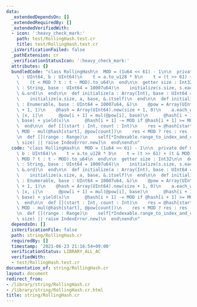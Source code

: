```yaml
---
data:
  _extendedDependsOn: []
  _extendedRequiredBy: []
  _extendedVerifiedWith:
  - icon: ':heavy_check_mark:'
    path: test/RollingHash.test.cr
    title: test/RollingHash.test.cr
  _isVerificationFailed: false
  _pathExtension: cr
  _verificationStatusIcon: ':heavy_check_mark:'
  attributes: {}
  bundledCode: "class RollingHash\n  MOD = (1u64 << 61) - 1\n\n  private def mul(a\
    \ : UInt64, b : UInt64)\n    t = a.to_u128 * b\n    t = (t >> 61) + (t & MOD)\n\
    \    (t < MOD ? t : t - MOD).to_u64\n  end\n\n  getter size : Int32\n\n  def initialize(s\
    \ : String, base : UInt64 = 10007u64)\n    initialize(s.size, s.each_char, base,\
    \ &.ord)\n  end\n\n  def initialize(a : Array(Int), base : UInt64 = 10007u64)\n\
    \    initialize(a.size, a, base, &.itself)\n  end\n\n  def initialize(@size, a\
    \ : Enumerable, base : UInt64 = 10007u64, &)\n    @pow = Array(UInt64).new(size\
    \ + 1, 1)\n    @hash = Array(UInt64).new(size + 1, 0)\n    a.each_with_index do\
    \ |x, i|\n      @pow[i + 1] = mul(@pow[i], base)\n      @hash[i + 1] = mul(@hash[i],\
    \ base) + yield(x)\n      @hash[i + 1] -= MOD if @hash[i + 1] >= MOD\n    end\n\
    \  end\n\n  def [](start : Int, count : Int)\n    res = @hash[start + count] +\
    \ MOD - mul(@hash[start], @pow[count])\n    res < MOD ? res : res - MOD\n  end\n\
    \n  def [](range : Range)\n    self[*Indexable.range_to_index_and_count(range,\
    \ size) || raise IndexError.new]\n  end\nend\n"
  code: "class RollingHash\n  MOD = (1u64 << 61) - 1\n\n  private def mul(a : UInt64,\
    \ b : UInt64)\n    t = a.to_u128 * b\n    t = (t >> 61) + (t & MOD)\n    (t <\
    \ MOD ? t : t - MOD).to_u64\n  end\n\n  getter size : Int32\n\n  def initialize(s\
    \ : String, base : UInt64 = 10007u64)\n    initialize(s.size, s.each_char, base,\
    \ &.ord)\n  end\n\n  def initialize(a : Array(Int), base : UInt64 = 10007u64)\n\
    \    initialize(a.size, a, base, &.itself)\n  end\n\n  def initialize(@size, a\
    \ : Enumerable, base : UInt64 = 10007u64, &)\n    @pow = Array(UInt64).new(size\
    \ + 1, 1)\n    @hash = Array(UInt64).new(size + 1, 0)\n    a.each_with_index do\
    \ |x, i|\n      @pow[i + 1] = mul(@pow[i], base)\n      @hash[i + 1] = mul(@hash[i],\
    \ base) + yield(x)\n      @hash[i + 1] -= MOD if @hash[i + 1] >= MOD\n    end\n\
    \  end\n\n  def [](start : Int, count : Int)\n    res = @hash[start + count] +\
    \ MOD - mul(@hash[start], @pow[count])\n    res < MOD ? res : res - MOD\n  end\n\
    \n  def [](range : Range)\n    self[*Indexable.range_to_index_and_count(range,\
    \ size) || raise IndexError.new]\n  end\nend\n"
  dependsOn: []
  isVerificationFile: false
  path: string/RollingHash.cr
  requiredBy: []
  timestamp: '2021-06-23 21:16:54+09:00'
  verificationStatus: LIBRARY_ALL_AC
  verifiedWith:
  - test/RollingHash.test.cr
documentation_of: string/RollingHash.cr
layout: document
redirect_from:
- /library/string/RollingHash.cr
- /library/string/RollingHash.cr.html
title: string/RollingHash.cr
---
```

